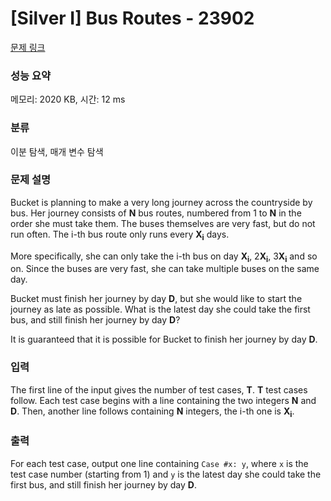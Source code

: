 # [Silver I] Bus Routes - 23902 

[문제 링크](https://www.acmicpc.net/problem/23902) 

### 성능 요약

메모리: 2020 KB, 시간: 12 ms

### 분류

이분 탐색, 매개 변수 탐색

### 문제 설명

<p>Bucket is planning to make a very long journey across the countryside by bus. Her journey consists of <b>N</b> bus routes, numbered from 1 to <b>N</b> in the order she must take them. The buses themselves are very fast, but do not run often. The i-th bus route only runs every <b>X<sub>i</sub></b> days.</p>

<p>More specifically, she can only take the i-th bus on day <b>X<sub>i</sub></b>, 2<b>X<sub>i</sub></b>, 3<b>X<sub>i</sub></b> and so on. Since the buses are very fast, she can take multiple buses on the same day.</p>

<p>Bucket must finish her journey by day <b>D</b>, but she would like to start the journey as late as possible. What is the latest day she could take the first bus, and still finish her journey by day <b>D</b>?</p>

<p>It is guaranteed that it is possible for Bucket to finish her journey by day <b>D</b>.</p>

### 입력 

 <p>The first line of the input gives the number of test cases, <b>T</b>. <b>T</b> test cases follow. Each test case begins with a line containing the two integers <b>N</b> and <b>D</b>. Then, another line follows containing <b>N</b> integers, the i-th one is <b>X<sub>i</sub></b>.</p>

### 출력 

 <p>For each test case, output one line containing <code>Case #x: y</code>, where <code>x</code> is the test case number (starting from 1) and <code>y</code> is the latest day she could take the first bus, and still finish her journey by day <b>D</b>.</p>

